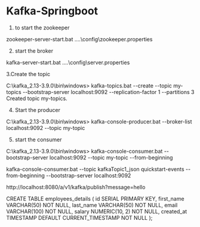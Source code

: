 # Kafka-Springboot


1. to start the zookeeper

zookeeper-server-start.bat ..\..\config\zookeeper.properties




2. start the broker

kafka-server-start.bat ..\..\config\server.properties


3.Create the topic 

C:\kafka_2.13-3.9.0\bin\windows>
kafka-topics.bat --create --topic my-topics --bootstrap-server localhost:9092 --replication-factor 1 --partitions 3
Created topic my-topics.


4. Start the producer 

C:\kafka_2.13-3.9.0\bin\windows>
kafka-console-producer.bat --broker-list localhost:9092 --topic my-topic


5. start the consumer

C:\kafka_2.13-3.9.0\bin\windows>
kafka-console-consumer.bat --bootstrap-server localhost:9092 --topic my-topic --from-beginning


kafka-console-consumer.bat --topic kafkaTopic1_json quickstart-events --from-beginning --bootstrap-server localhost:9092

http://localhost:8080/a/v1/kafka/publish?message=hello


CREATE TABLE employees_details (
    id SERIAL PRIMARY KEY,
    first_name VARCHAR(50) NOT NULL,
    last_name VARCHAR(50) NOT NULL,
    email VARCHAR(100) NOT NULL,
    salary NUMERIC(10, 2) NOT NULL,
    created_at TIMESTAMP DEFAULT CURRENT_TIMESTAMP NOT NULL
);
